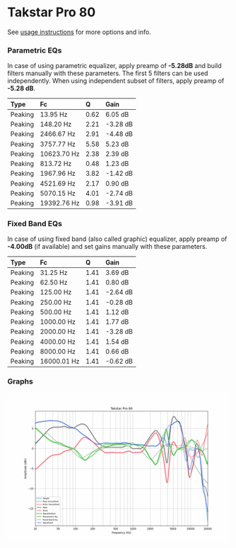 # Takstar Pro 80
See [usage instructions](https://github.com/jaakkopasanen/AutoEq#usage) for more options and info.

### Parametric EQs
In case of using parametric equalizer, apply preamp of **-5.28dB** and build filters manually
with these parameters. The first 5 filters can be used independently.
When using independent subset of filters, apply preamp of **-5.28 dB**.

| Type    | Fc          |    Q | Gain     |
|:--------|:------------|:-----|:---------|
| Peaking | 13.95 Hz    | 0.62 | 6.05 dB  |
| Peaking | 148.20 Hz   | 2.21 | -3.28 dB |
| Peaking | 2466.67 Hz  | 2.91 | -4.48 dB |
| Peaking | 3757.77 Hz  | 5.58 | 5.23 dB  |
| Peaking | 10623.70 Hz | 2.38 | 2.39 dB  |
| Peaking | 813.72 Hz   | 0.48 | 1.23 dB  |
| Peaking | 1967.96 Hz  | 3.82 | -1.42 dB |
| Peaking | 4521.69 Hz  | 2.17 | 0.90 dB  |
| Peaking | 5070.15 Hz  | 4.01 | -2.74 dB |
| Peaking | 19392.76 Hz | 0.98 | -3.91 dB |

### Fixed Band EQs
In case of using fixed band (also called graphic) equalizer, apply preamp of **-4.00dB**
(if available) and set gains manually with these parameters.

| Type    | Fc          |    Q | Gain     |
|:--------|:------------|:-----|:---------|
| Peaking | 31.25 Hz    | 1.41 | 3.69 dB  |
| Peaking | 62.50 Hz    | 1.41 | 0.80 dB  |
| Peaking | 125.00 Hz   | 1.41 | -2.64 dB |
| Peaking | 250.00 Hz   | 1.41 | -0.28 dB |
| Peaking | 500.00 Hz   | 1.41 | 1.12 dB  |
| Peaking | 1000.00 Hz  | 1.41 | 1.77 dB  |
| Peaking | 2000.00 Hz  | 1.41 | -3.28 dB |
| Peaking | 4000.00 Hz  | 1.41 | 1.54 dB  |
| Peaking | 8000.00 Hz  | 1.41 | 0.66 dB  |
| Peaking | 16000.01 Hz | 1.41 | -0.62 dB |

### Graphs
![](./Takstar%20Pro%2080.png)